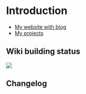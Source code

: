 # Introduction

- [My website with blog](https://vician.cz/en/)
- [My projects](https://vician.cz/en/projects/)

## Wiki building status

![](https://gitlab.com/vician/wiki/badges/master/build.svg)

## Changelog

